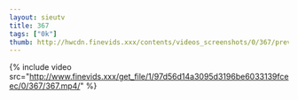 ```yaml
--- 
layout: sieutv
title: 367
tags: ["0k"]
thumb: http://hwcdn.finevids.xxx/contents/videos_screenshots/0/367/preview.mp4.jpg
---
```

{% include video src="http://www.finevids.xxx/get_file/1/97d56d14a3095d3196be6033139fceec/0/367/367.mp4/" %} 
